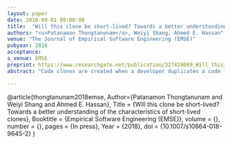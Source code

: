 ```yaml
---
layout: paper
date: 2018-09-01 00:00:00
title:  "Will this clone be short-lived? Towards a better understanding of the characteristics of short-lived clones"
authors: "<u>Patanamon Thongtanunam</u>, Weiyi Shang, Ahmed E. Hassan"
venue: "The Journal of Empirical Software Engineering (EMSE)"
pubyear: 2018
acceptance: 
s_venue: EMSE
preprint: https://www.researchgate.net/publication/327419089_Will_this_clone_be_short-lived_Towards_a_better_understanding_of_the_characteristics_of_short-lived_clones
abstract: "Code clones are created when a developer duplicates a code fragment to reuse existing functionalities. Mitigating clones by refactoring them helps ease the long-term maintenance of large software systems. However, refactoring can introduce an additional cost. Prior work also suggest that refactoring all clones can be counterproductive since clones may live in a system for a short duration. Hence, it is beneficial to determine in advance whether a newly-introduced clone will be short-lived or long-lived to plan the most effective use of resources. In this work, we perform an empirical study on six open source Java systems to better understand the life expectancy of clones. We find that a large number of clones (i.e., 30% to 87%) lived in the systems for a short duration. Moreover, we find that although short-lived clones were changed more frequently than long-lived clones throughout their lifetime, short-lived clones were consistently changed with their siblings less often than long-lived clones. Furthermore, we build random forest classifiers in order to determine the life expectancy of a newly-introduced clone (i.e., whether a clone will be short-lived or long-lived). Our empirical results show that our random forest classifiers can determine the life expectancy of a newly-introduced clone with an average AUC of 0.63 to 0.92. We also find that the churn made to the methods containing a newly-introduced clone, the complexity and size of the methods containing the newly-introduced clone are highly influential in determining whether the newly-introduced clone will be short-lived. Furthermore, the size of a newly-introduced clone shares a positive relationship with the likelihood that the newly-introduced clone will be short-lived. Our results suggest that, to improve the efficiency of clone management efforts, practitioners can leverage our classifiers and insights in order to determine whether a newly-introduced clone will be short-lived or long-lived to plan the most effective use of their clone management resources in advance."

---
```

@article{thongtanunam2018emse,
	Author={Patanamon Thongtanunam and Weiyi Shang and Ahmed E. Hassan},
	Title = {Will this clone be short-lived? Towards a better understanding of the characteristics of short-lived clones},
	Booktitle = {Empirical Software Engineering (EMSE)},
    volume = {},
    number = {},
	pages = {In press},
	Year = {2018},
    doi = {10.1007/s10664-018-9645-2}
}

